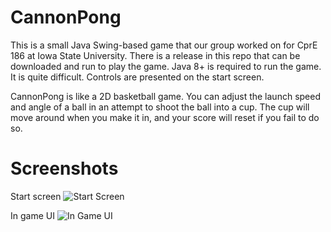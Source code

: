 # CannonPong
This is a small Java Swing-based game that our group worked on for CprE 186 at Iowa State University. There is a release in this repo that can be downloaded and run to play the game. Java 8+ is required to run the game. It is quite difficult. Controls are presented on the start screen.

CannonPong is like a 2D basketball game. You can adjust the launch speed and angle of a ball in an attempt to shoot the ball into a cup. The cup will move around when you make it in, and your score will reset if you fail to do so.

# Screenshots
Start screen
![Start Screen](https://i.imgur.com/zrvkOiX.png)

In game UI
![In Game UI](https://i.imgur.com/6gtZy3x.png)
